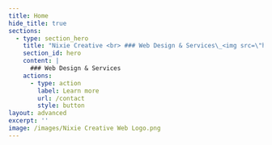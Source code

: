 ```yaml
---
title: Home
hide_title: true
sections:
  - type: section_hero
    title: "Nixie Creative <br> ### Web Design & Services\_<img src=\"https://www.w3schools.com/images/w3schools_green.jpg\" alt=\"W3Schools.com\" style=\"float:right;\"></p>"
    section_id: hero
    content: |
      ### Web Design & Services 
    actions:
      - type: action
        label: Learn more
        url: /contact
        style: button
layout: advanced
excerpt: ''
image: /images/Nixie Creative Web Logo.png
---
```

